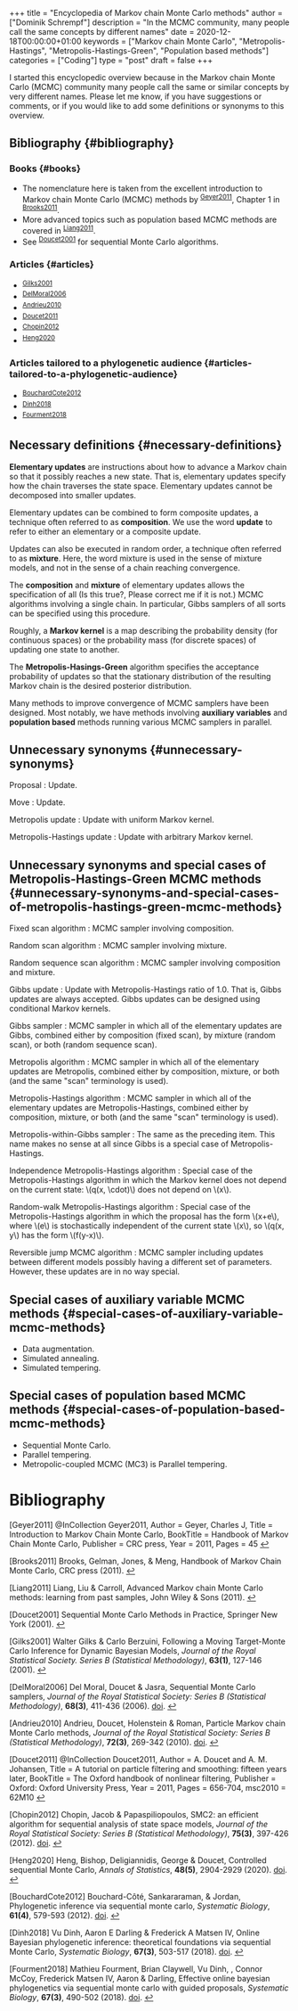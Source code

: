 +++
title = "Encyclopedia of Markov chain Monte Carlo methods"
author = ["Dominik Schrempf"]
description = "In the MCMC community, many people call the same concepts by different names"
date = 2020-12-18T00:00:00+01:00
keywords = ["Markov chain Monte Carlo", "Metropolis-Hastings", "Metropolis-Hastings-Green", "Population based methods"]
categories = ["Coding"]
type = "post"
draft = false
+++

I started this encyclopedic overview because in the Markov chain Monte Carlo
(MCMC) community many people call the same or similar concepts by very different
names. Please let me know, if you have suggestions or comments, or if you would
like to add some definitions or synonyms to this overview.


## Bibliography {#bibliography}


### Books {#books}

-   The nomenclature here is taken from the excellent introduction to Markov chain
    Monte Carlo (MCMC) methods by <sup id="676b94678a2d6c9d04a9b66e91b82cd3"><a href="#Geyer2011" title="@InCollection{    Geyer2011,
      Author        = {Geyer, Charles J},
      Title         = {{Introduction to Markov Chain Monte Carlo}},
      BookTitle     = {{Handbook of Markov Chain Monte Carlo}},
      Publisher     = {CRC press},
      Year          = 2011,
      Pages         = 45
    }">Geyer2011</a></sup>, Chapter 1 in
    <sup id="e1e37a8427e438f2177e7c707a2f8694"><a href="#Brooks2011" title="Brooks, Gelman, Jones, \&amp; Meng, {Handbook of Markov Chain Monte Carlo}, CRC press (2011).">Brooks2011</a></sup>.
-   More advanced topics such as population based MCMC methods are covered in
    <sup id="b5a706697adb263d73098e60072ae11d"><a href="#Liang2011" title="Liang, Liu \&amp; Carroll, Advanced Markov chain Monte Carlo methods: learning from  past samples, John Wiley \&amp; Sons (2011).">Liang2011</a></sup>.
-   See <sup id="9207e829ab55aba29074181b4b770dd6"><a href="#Doucet2001" title="Sequential Monte Carlo Methods in Practice, Springer New York (2001).">Doucet2001</a></sup> for sequential Monte Carlo algorithms.


### Articles {#articles}

-   <sup id="f0227103734119b77f5580811b6f3205"><a href="#Gilks2001" title="Walter Gilks \&amp; Carlo Berzuini, Following a Moving Target-Monte Carlo Inference for  Dynamic Bayesian Models, {Journal of the Royal Statistical Society. Series B
                      (Statistical Methodology)}, v(1), 127--146 (2001).">Gilks2001</a></sup>
-   <sup id="0ab33258c70dc93da405dceb25d5c9c9"><a href="#DelMoral2006" title="Del Moral, Doucet \&amp; Jasra, Sequential Monte Carlo samplers, {Journal of the Royal Statistical Society: Series B
                      (Statistical Methodology)}, v(3), 411--436 (2006).">DelMoral2006</a></sup>
-   <sup id="7a29f5f0390cfe4b9879af8fe6394cfd"><a href="#Andrieu2010" title="Andrieu, Doucet, Holenstein \&amp; Roman, Particle Markov chain Monte Carlo methods, {Journal of the Royal Statistical Society: Series B
                      (Statistical Methodology)}, v(3), 269--342 (2010).">Andrieu2010</a></sup>
-   <sup id="54b61d4f223d48473b86320c0a4d367e"><a href="#Doucet2011" title="@InCollection{    Doucet2011,
      Author        = {A. {Doucet} and A. M. {Johansen}},
      Title         = {{A tutorial on particle filtering and smoothing: fifteen
                      years later}},
      BookTitle     = {{The Oxford handbook of nonlinear filtering}},
      Publisher     = {Oxford: Oxford University Press},
      Year          = 2011,
      Pages         = {656--704},
      msc2010       = {62M10}
    }">Doucet2011</a></sup>
-   <sup id="0529e4756add5da79b1f4eef5589b43f"><a href="#Chopin2012" title="Chopin, Jacob \&amp; Papaspiliopoulos, SMC2: an efficient algorithm for sequential analysis of  state space models, {Journal of the Royal Statistical Society: Series B
                      (Statistical Methodology)}, v(3), 397--426 (2012).">Chopin2012</a></sup>
-   <sup id="75ffedaf2627a4fcdfe80e3118ce6fcf"><a href="#Heng2020" title="Heng, Bishop, Deligiannidis, George \&amp; Doucet, Controlled sequential Monte Carlo, {Annals of Statistics}, v(5), 2904--2929 (2020).">Heng2020</a></sup>


### Articles tailored to a phylogenetic audience {#articles-tailored-to-a-phylogenetic-audience}

-   <sup id="a6376643b744242fb6bba104f05712f2"><a href="#BouchardCote2012" title="Bouchard-C&#244;t&#233;, Sankararaman, \&amp; Jordan, Phylogenetic inference via sequential monte carlo, {Systematic Biology}, v(4), 579--593 (2012).">BouchardCote2012</a></sup>
-   <sup id="e8d23a1c69bc73198a7ec34c97f9d193"><a href="#Dinh2018" title="Vu Dinh, Aaron E Darling \&amp; Frederick A Matsen IV, Online Bayesian phylogenetic inference: theoretical  foundations via sequential Monte Carlo, {Systematic Biology}, v(3), 503--517 (2018).">Dinh2018</a></sup>
-   <sup id="5fd71a0f12feaf6490542a96b3c163cb"><a href="#Fourment2018" title="Mathieu Fourment, Brian Claywell, Vu Dinh, , Connor McCoy, Frederick Matsen IV, Aaron \&amp; Darling, Effective online bayesian phylogenetics via sequential  monte carlo with guided proposals, {Systematic Biology}, v(3), 490--502 (2018).">Fourment2018</a></sup>


## Necessary definitions {#necessary-definitions}

**Elementary updates** are instructions about how to advance a Markov chain so
that it possibly reaches a new state. That is, elementary updates specify how
the chain traverses the state space. Elementary updates cannot be decomposed
into smaller updates.

Elementary updates can be combined to form composite updates, a technique often
referred to as **composition**. We use the word **update** to refer to either an
elementary or a composite update.

Updates can also be executed in random order, a technique often referred to as
**mixture**. Here, the word mixture is used in the sense of mixture models, and
not in the sense of a chain reaching convergence.

The **composition** and **mixture** of elementary updates allows the specification
of all (Is this true?, Please correct me if it is not.) MCMC algorithms
involving a single chain. In particular, Gibbs samplers of all sorts can be
specified using this procedure.

Roughly, a **Markov kernel** is a map describing the probability density (for
continuous spaces) or the probability mass (for discrete spaces) of updating one
state to another.

The **Metropolis-Hasings-Green** algorithm specifies the acceptance probability of
updates so that the stationary distribution of the resulting Markov chain is the
desired posterior distribution.

Many methods to improve convergence of MCMC samplers have been designed. Most
notably, we have methods involving **auxiliary variables** and **population based**
methods running various MCMC samplers in parallel.


## Unnecessary synonyms {#unnecessary-synonyms}

Proposal
: Update.

Move
: Update.

Metropolis update
: Update with uniform Markov kernel.

Metropolis-Hastings update
: Update with arbitrary Markov kernel.


## Unnecessary synonyms and special cases of Metropolis-Hastings-Green MCMC methods {#unnecessary-synonyms-and-special-cases-of-metropolis-hastings-green-mcmc-methods}

Fixed scan algorithm
: MCMC sampler involving composition.

Random scan algorithm
: MCMC sampler involving mixture.

Random sequence scan algorithm
: MCMC sampler involving composition and mixture.

Gibbs update
: Update with Metropolis-Hastings ratio of 1.0. That is, Gibbs
    updates are always accepted. Gibbs updates can be designed using conditional
    Markov kernels.

Gibbs sampler
: MCMC sampler in which all of the elementary updates are
    Gibbs, combined either by composition (fixed scan), by mixture (random scan),
    or both (random sequence scan).

Metropolis algorithm
: MCMC sampler in which all of the elementary updates
    are Metropolis, combined either by composition, mixture, or both (and the same
    "scan" terminology is used).

Metropolis-Hastings algorithm
: MCMC sampler in which all of the elementary
    updates are Metropolis-Hastings, combined either by composition, mixture, or
    both (and the same "scan" terminology is used).

Metropolis-within-Gibbs sampler
: The same as the preceding item. This name
    makes no sense at all since Gibbs is a special case of Metropolis-Hastings.

Independence Metropolis-Hastings algorithm
: Special case of the
    Metropolis-Hastings algorithm in which the Markov kernel does not depend on
    the current state: \\(q(x, \cdot)\\) does not depend on \\(x\\).

Random-walk Metropolis-Hastings algorithm
: Special case of the
    Metropolis-Hastings algorithm in which the proposal has the form \\(x+e\\),
    where \\(e\\) is stochastically independent of the current state \\(x\\), so
    \\(q(x, y\\) has the form \\(f(y-x)\\).

Reversible jump MCMC algorithm
: MCMC sampler including updates between
    different models possibly having a different set of parameters. However, these
    updates are in no way special.


## Special cases of auxiliary variable MCMC methods {#special-cases-of-auxiliary-variable-mcmc-methods}

-   Data augmentation.
-   Simulated annealing.
-   Simulated tempering.


## Special cases of population based MCMC methods {#special-cases-of-population-based-mcmc-methods}

-   Sequential Monte Carlo.
-   Parallel tempering.
-   Metropolic-coupled MCMC (MC3) is Parallel tempering.

# Bibliography
<a id="Geyer2011"></a>[Geyer2011] @InCollection    Geyer2011,
  Author        = Geyer, Charles J,
  Title         = Introduction to Markov Chain Monte Carlo,
  BookTitle     = Handbook of Markov Chain Monte Carlo,
  Publisher     = CRC press,
  Year          = 2011,
  Pages         = 45
 [↩](#676b94678a2d6c9d04a9b66e91b82cd3)

<a id="Brooks2011"></a>[Brooks2011] Brooks, Gelman, Jones, & Meng, Handbook of Markov Chain Monte Carlo, CRC press (2011). [↩](#e1e37a8427e438f2177e7c707a2f8694)

<a id="Liang2011"></a>[Liang2011] Liang, Liu & Carroll, Advanced Markov chain Monte Carlo methods: learning from  past samples, John Wiley & Sons (2011). [↩](#b5a706697adb263d73098e60072ae11d)

<a id="Doucet2001"></a>[Doucet2001] Sequential Monte Carlo Methods in Practice, Springer New York (2001). [↩](#9207e829ab55aba29074181b4b770dd6)

<a id="Gilks2001"></a>[Gilks2001] Walter Gilks & Carlo Berzuini, Following a Moving Target-Monte Carlo Inference for  Dynamic Bayesian Models, <i>Journal of the Royal Statistical Society. Series B
                  (Statistical Methodology)</i>, <b>63(1)</b>, 127-146 (2001). [↩](#f0227103734119b77f5580811b6f3205)

<a id="DelMoral2006"></a>[DelMoral2006] Del Moral, Doucet & Jasra, Sequential Monte Carlo samplers, <i>Journal of the Royal Statistical Society: Series B
                  (Statistical Methodology)</i>, <b>68(3)</b>, 411-436 (2006). <a href="http://dx.doi.org/10.1111/j.1467-9868.2006.00553.x">doi</a>. [↩](#0ab33258c70dc93da405dceb25d5c9c9)

<a id="Andrieu2010"></a>[Andrieu2010] Andrieu, Doucet, Holenstein & Roman, Particle Markov chain Monte Carlo methods, <i>Journal of the Royal Statistical Society: Series B
                  (Statistical Methodology)</i>, <b>72(3)</b>, 269-342 (2010). <a href="http://dx.doi.org/10.1111/j.1467-9868.2009.00736.x">doi</a>. [↩](#7a29f5f0390cfe4b9879af8fe6394cfd)

<a id="Doucet2011"></a>[Doucet2011] @InCollection    Doucet2011,
  Author        = A. Doucet and A. M. Johansen,
  Title         = A tutorial on particle filtering and smoothing: fifteen
                  years later,
  BookTitle     = The Oxford handbook of nonlinear filtering,
  Publisher     = Oxford: Oxford University Press,
  Year          = 2011,
  Pages         = 656-704,
  msc2010       = 62M10
 [↩](#54b61d4f223d48473b86320c0a4d367e)

<a id="Chopin2012"></a>[Chopin2012] Chopin, Jacob & Papaspiliopoulos, SMC2: an efficient algorithm for sequential analysis of  state space models, <i>Journal of the Royal Statistical Society: Series B
                  (Statistical Methodology)</i>, <b>75(3)</b>, 397-426 (2012). <a href="http://dx.doi.org/10.1111/j.1467-9868.2012.01046.x">doi</a>. [↩](#0529e4756add5da79b1f4eef5589b43f)

<a id="Heng2020"></a>[Heng2020] Heng, Bishop, Deligiannidis, George & Doucet, Controlled sequential Monte Carlo, <i>Annals of Statistics</i>, <b>48(5)</b>, 2904-2929 (2020). <a href="http://dx.doi.org/10.1214/19-aos1914">doi</a>. [↩](#75ffedaf2627a4fcdfe80e3118ce6fcf)

<a id="BouchardCote2012"></a>[BouchardCote2012] Bouchard-Côté, Sankararaman, & Jordan, Phylogenetic inference via sequential monte carlo, <i>Systematic Biology</i>, <b>61(4)</b>, 579-593 (2012). <a href="http://dx.doi.org/10.1093/sysbio/syr131">doi</a>. [↩](#a6376643b744242fb6bba104f05712f2)

<a id="Dinh2018"></a>[Dinh2018] Vu Dinh, Aaron E Darling & Frederick A Matsen IV, Online Bayesian phylogenetic inference: theoretical  foundations via sequential Monte Carlo, <i>Systematic Biology</i>, <b>67(3)</b>, 503-517 (2018). <a href="http://dx.doi.org/10.1093/sysbio/syx087">doi</a>. [↩](#e8d23a1c69bc73198a7ec34c97f9d193)

<a id="Fourment2018"></a>[Fourment2018] Mathieu Fourment, Brian Claywell, Vu Dinh, , Connor McCoy, Frederick Matsen IV, Aaron & Darling, Effective online bayesian phylogenetics via sequential  monte carlo with guided proposals, <i>Systematic Biology</i>, <b>67(3)</b>, 490-502 (2018). <a href="http://dx.doi.org/10.1093/sysbio/syx090">doi</a>. [↩](#5fd71a0f12feaf6490542a96b3c163cb)
